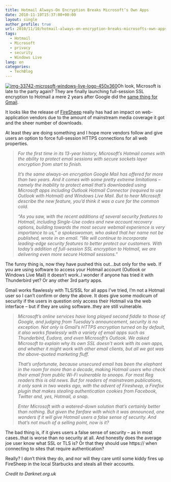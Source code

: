 ```yaml
---
title: Hotmail Always-On Encryption Breaks Microsoft’s Own Apps
date: 2010-11-10T15:37:00+00:00
layout: single
author_profile: true
url: 2010/11/10/hotmail-always-on-encryption-breaks-microsofts-own-apps/
tags:
  - Hotmail
  - Microsoft
  - privacy
  - security
  - Windows Live
lang: en
categories: 
  - TechBlog
---
```

[![img-33742-microsoft-windows-live-logo-450x360](http://lh4.ggpht.com/_vaUVXcmC3OI/TNq1JAkRARI/AAAAAAAADHU/qcudHe_83rk/img-33742-microsoft-windows-live-logo-450x360_thumb%5B6%5D.jpg?imgmax=800 "img-33742-microsoft-windows-live-logo-450x360")](http://lh5.ggpht.com/_vaUVXcmC3OI/TNq1GrG0FwI/AAAAAAAADHQ/fYUXs2hv6mw/s1600-h/img-33742-microsoft-windows-live-logo-450x360%5B4%5D.jpg)Oh look, Microsoft is late to the party again? They are finally launching full-session SSL encryption to Hotmail a mere 2 years after Google did the [same thing for Gmail](http://gmailblog.blogspot.com/2008/07/making-security-easier.html).

It looks like the release of [FireSheep](/2010/10/26/firesheep-who-is-eating-my-cookies/) really has had an impact on web-application vendors due to the amount of mainstream media coverage it got and the sheer number of downloads.

At least they are doing something and I hope more vendors follow and give users an option to force full-session HTTPS connections for all web properties.

> _For the first time in its 13-year history, Microsoft’s Hotmail comes with the ability to protect email sessions with secure sockets layer encryption from start to finish._
> 
> _It’s the same always-on encryption Google Mail has offered for more than two years. And it comes with some pretty extreme limitations – namely the inability to protect email that’s downloaded using Microsoft apps including Outlook Hotmail Connector (required to use Outlook with Hotmail) and Windows Live Mail. But to hear Microsoft describe the new feature, you’d think it was a cure for the common cold._
> 
> _“As you saw, with the recent additions of several security features to Hotmail, including Single-Use codes and new account recovery options, building towards the most secure webmail experience is very importance to us,” a spokeswoman, who asked that her name not be published, wrote in an email. “We will continue to incorporate leading-edge security features to better protect our customers. With today’s addition of full-session SSL encryption to Hotmail, we are delivering even more secure Hotmail sessions.”_

The funny thing is, now they have pushed this out…but only for the web. If you are using software to access your Hotmail account (Outlook or Windows Live Mail) it doesn’t work..I wonder if anyone has tried it with Thunderbird yet? Or any other 3rd party apps.

Gmail works flawlessly with TLS/SSL for all apps I’ve tried, I’m not a Hotmail user so I can’t confirm or deny the above. It does give some modicum of security if the users in question only access their Hotmail via the web interface – but if they are using software..they are still vulnerable.

> _Microsoft’s online services have long played second fiddle to those of Google, and judging from Tuesday’s announcement, security is no exception. Not only is Gmail’s HTTPS encryption turned on by default, it also works flawlessly with a variety of email apps such as Thunderbird, Eudora, and even Microsoft’s Outlook. We asked Microsoft to explain why its own SSL doesn’t work with its own apps, and whether it might work with other email clients, but all we got was the above-quoted marketing fluff._
> 
> _That’s unfortunate, because unsecured email has been the elephant in the room for more than a decade, making Hotmail users who check their email from public Wi-Fi vulnerable to snoops. For most Reg readers this is old news. But for readers of mainstream publications, it only sank in two weeks ago, with the advent of Firesheep, a Firefox plugin that makes stealing authentication cookies from Facebook, Twitter and, yes, Hotmail, a snap._
> 
> _Enter Microsoft with a watered-down solution that’s certainly better than nothing. But given the fanfare with which it was announced, one wonders if it will give Hotmail users a false sense of security. And that’s not much of a selling point, now is it?_

The bad thing is, if it gives users a false sense of security – as in most cases..that is worse than no security at all. And honestly does the average joe user know what SSL or TLS is? Or that they should use https:// when connecting to sites that require authentication?

Really? I don’t think they do, and nor will they care until some kiddy fires up FireSheep in the local Starbucks and steals all their accounts.

_Credit to Darknet.org.uk_